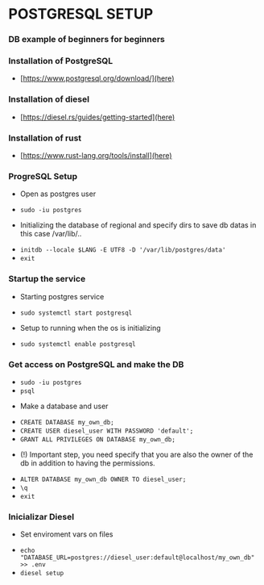 # POSTGRESQL SETUP

### DB example of beginners for beginners

 ### Installation of PostgreSQL
 * [https://www.postgresql.org/download/](here)

 ### Installation of diesel
 * [https://diesel.rs/guides/getting-started](here)

 ### Installation of rust
 * [https://www.rust-lang.org/tools/install](here)


 ### ProgreSQL Setup
 * Open as postgres user
 - `sudo -iu postgres`
 * Initializing the database of regional and specify dirs to save db datas in this case /var/lib/..
 - `initdb --locale $LANG -E UTF8 -D '/var/lib/postgres/data'`
 - `exit`


 ### Startup the service
 * Starting postgres service
 - `sudo systemctl start postgresql`
 * Setup to running when the os is initializing
 - `sudo systemctl enable postgresql`


 ### Get access on PostgreSQL and make the DB
 - `sudo -iu postgres`
 - `psql`
 * Make a database and user
 - `CREATE DATABASE my_own_db;`
 - `CREATE USER diesel_user WITH PASSWORD 'default';`
 - `GRANT ALL PRIVILEGES ON DATABASE my_own_db;`
 * \(!\) Important step, you need specify that you are also the owner of the db in addition to having the permissions.
 - `ALTER DATABASE my_own_db OWNER TO diesel_user;`
 - `\q`
 - `exit`

### Inicializar Diesel
 * Set enviroment vars on files
 - `echo "DATABASE_URL=postgres://diesel_user:default@localhost/my_own_db" >> .env`
 - `diesel setup`
